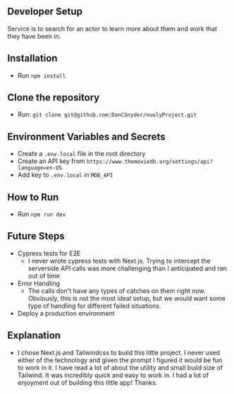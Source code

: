 Developer Setup
----------------
Service is to search for an actor to learn more about them and work that they have been in.

Installation
-------------------
* Run `npm install`

Clone the repository
--------------------
* Run: `git clone git@github.com:DanCSnyder/nuulyProject.git`

Environment Variables and Secrets
----------------------------
* Create a `.env.local` file in the root directory
* Create an API key from `https://www.themoviedb.org/settings/api?language=en-US`
* Add key to `.env.local` in `MDB_API`

How to Run
----------------------------
* Run `npm run dev`

Future Steps
----------------------------
* Cypress tests for E2E
    - I never wrote cypress tests with Next.js. Trying to intercept the serverside API calls was more challenging than I anticipated and ran out of time
* Error Handling
    - The calls don't have any types of catches on them right now. Obviously, this is not the most ideal setup, but we would want some type of handling for different failed situations. 
* Deploy a production environment


Explanation
----------------------------
- I chose Next.js and Tailwindcss to build this little project. I never used either of the technology and given the prompt I figured it would be fun to work in it. I have read a lot of about the utility and small build size of Tailwind. It was incredibly quick and easy to work in. I had a lot of enjoyment out of building this little app! Thanks.